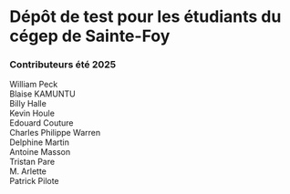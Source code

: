 # Dépôt de test pour les étudiants du cégep de Sainte-Foy
### Contributeurs été 2025
William Peck  
Blaise KAMUNTU  
Billy Halle  
Kevin Houle  
Edouard Couture  
Charles Philippe Warren  
Delphine Martin  
Antoine Masson  
Tristan Pare  
M. Arlette  
Patrick Pilote
